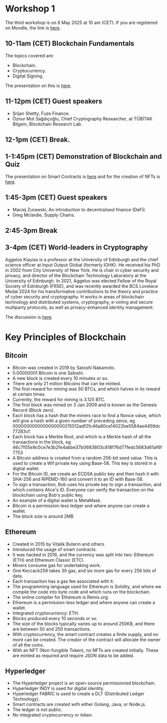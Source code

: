 # Workshop 1

The third workshop is on 6 May 2025 at 10 am (CET). If you are registered on Moodle, the link is [here](https://moodlecommunity.napier.ac.uk/course/view.php?id=960).

## 10-11am (CET) Blockchain Fundamentals

The topics covered are:
* Blockchain.
* Cryptocurrency.
* Digital Signing.

The presentation on this is [here](https://www.youtube.com/watch?v=kx5Pp-Jxi2Y).

## 11-12pm (CET) Guest speakers

* Srijan Shetty, Fuze Finance.
* Öznur Mut Sağdıçoğlu, Chief Cryptography Researcher, at TÜBİTAK Bilgem, Blockchain Research Lab.
 
## 12-1pm (CET) Break.

## 1-1:45pm (CET) Demonstration of Blockchain and Quiz
The presentation on Smart Contracts is [here](https://www.youtube.com/watch?v=xeaDE8wgVVQ) and for the creation of NFTs is [here](https://youtu.be/p85yuFkNCbw).

## 1:45-3pm (CET) Guest speakers

* Maciej Zurawski, An introduction to decentralised finance (DeFi). 
* Greg Mclardie, Supply Chains. 

## 2:45-3pm Break
 
## 3-4pm (CET) World-leaders in Cryptography
Aggelos Kiayias is a professor at the University of Edinburgh and the chief science officer at Input Output Global (formerly IOHK). He received his PhD in 2002 from City University of New York. He is chair in cyber security and privacy, and director of the Blockchain Technology Laboratory at the University of Edinburgh. In 2021, Aggelos was elected Fellow of the Royal Society of Edinburgh (FRSE), and was recently awarded the BCS Lovelace Medal 2024 for his transformative contributions to the theory and practice of cyber security and cryptography.  H works in areas of blockchain technology and distributed systems, cryptography, e-voting and secure multiparty protocols, as well as privacy-enhanced identity management.

The discussion is [here](https://youtu.be/_zjROu-NYV4).

# Key Principles of Blockchain

## Bitcoin
* Bitcoin was created in 2019 by Satoshi Nakamoto.
* 0.00000001 Bitcoin is one Satoshi.
* A new block is created every 10 minutes or so.
* There are only 21 million Bitcoins that can be minted.
* The first reward for mining was 50 BTCs, and which halves in its reward at certain times.
* Currently, the reward for mining is 3.125 BTC.
* The first block was mined on 3 Jan 2009 and is known as the Genesis Record (Block zero).
* Each block has a hash that the miners race to find a Nonce value, which will give a hash with a given number of preceding zeros, eg 0000000000000000000215512adf2fc46a80ce14022be5584ae4459dc77283cf.
* Each block has a Merkle Root, and which is a Merkle hash of all the transactions in the block, eg 46c7f05e9c0ce7e3b2fe4abbe37b0683803c818f76d77fedc5683d61af6f7753
* A Bitcoin address is created from a random 256-bit seed value. This is used to create a Wif private key using Base-58. This key is stored in a digital wallet.
* For the Bitcoin ID, we create an ECDSA public key and then hash it with SHA-256 and RIPEMD-160 and convert it to an ID with Base-58.
* To sign a transaction, Bob uses his private key to sign a transaction, and which contains Alice's ID. Everyone can verify the transaction on the blockchain using Bob's public key.
* An example of a digital wallet is MetaMask.
* Bitcoin is a permission-less ledger and where anyone can create a wallet.
* The block size is around 2MB

## Ethereum
* Created in 2015 by Vitalik Buterin and others.
* Introduced the usage of smart contracts.
* It was hacked in 2016, and the currency was split into two: Ethereum (ETH) and Ethereum Classic (ETC).
* Miners consume gas for undertaking work.
* One Keccack256 takes 30 gas, and six more gas for every 256 bits of data.
* Each transaction has a gas fee associated with it.
* The programming language used for Ethereum is Solidity, and where we compile the code into byte code and which runs on the blockchain.
* The online compiler for Ethereum is Remix.org.
* Ethereum is a permission-less ledger and where anyone can create a wallet.
* Integrated cryptocurrency: ETH.
* Blocks produced every 10 seconds or so.
* The size of the blocks typically varies up to around 250KB, and there are between 50 and 250 transactions.
* With cryptocurrency, the smart contract creates a finite supply, and no more can be created. The creator of the contract will allocate the owner of all the coins.
* With an NFT (Non-fungible Token), no NFTs are created initially. These are minted as required and require JSON data to be added.

## Hyperledger
* The Hyperledger project is an open-source permissioned blockchain.
* Hyperledger INDY is used for digital identity.
* Hyperledger FABRIC is used to create a DLT (Distributed Ledger Technology).
* Smart contracts are created with either Golang, Java, or Node.js.
* The ledger is not public.
* No integrated cryptocurrency or token.






